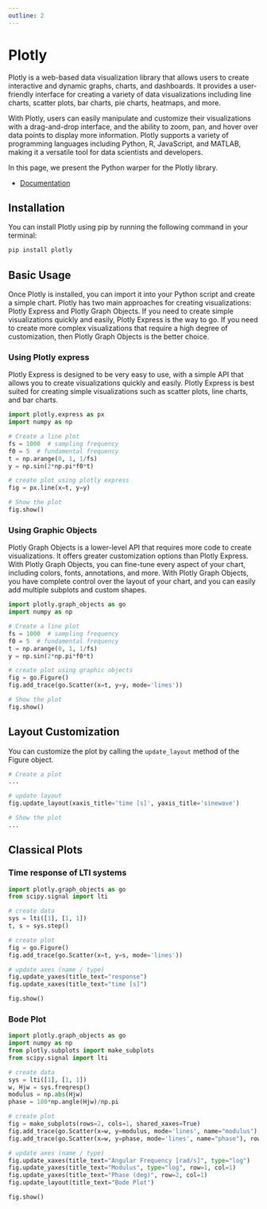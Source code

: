 ```yaml
---
outline: 2
---
```


# Plotly

Plotly is a web-based data visualization library that allows users to create interactive and dynamic graphs, charts, and dashboards. It provides a user-friendly interface for creating a variety of data visualizations including line charts, scatter plots, bar charts, pie charts, heatmaps, and more.

With Plotly, users can easily manipulate and customize their visualizations with a drag-and-drop interface, and the ability to zoom, pan, and hover over data points to display more information. Plotly supports a variety of programming languages including Python, R, JavaScript, and MATLAB, making it a versatile tool for data scientists and developers. 

In this page, we present the Python warper for the Plotly library.

* [Documentation](https://plotly.com/python-api-reference/)


## Installation

You can install Plotly using pip by running the following command in your terminal:

```bash
pip install plotly
```

## Basic Usage

Once Plotly is installed, you can import it into your Python script and create a simple chart. Plotly has two main approaches for creating visualizations: Plotly Express and Plotly Graph Objects. If you need to create simple visualizations quickly and easily, Plotly Express is the way to go. If you need to create more complex visualizations that require a high degree of customization, then Plotly Graph Objects is the better choice.

### Using Plotly express

 Plotly Express is designed to be very easy to use, with a simple API that allows you to create visualizations quickly and easily. Plotly Express is best suited for creating simple visualizations such as scatter plots, line charts, and bar charts. 

```python
import plotly.express as px
import numpy as np

# Create a line plot
fs = 1000  # sampling frequency
f0 = 5  # fundamental frequency
t = np.arange(0, 1, 1/fs)
y = np.sin(2*np.pi*f0*t)

# create plot using plotly express
fig = px.line(x=t, y=y)

# Show the plot
fig.show()
```

### Using Graphic Objects

Plotly Graph Objects is a lower-level API that requires more code to create visualizations. It offers greater customization options than Plotly Express. With Plotly Graph Objects, you can fine-tune every aspect of your chart, including colors, fonts, annotations, and more. With Plotly Graph Objects, you have complete control over the layout of your chart, and you can easily add multiple subplots and custom shapes.


```python
import plotly.graph_objects as go
import numpy as np

# Create a line plot
fs = 1000  # sampling frequency
f0 = 5  # fundamental frequency
t = np.arange(0, 1, 1/fs)
y = np.sin(2*np.pi*f0*t)

# create plot using graphic objects
fig = go.Figure()
fig.add_trace(go.Scatter(x=t, y=y, mode='lines'))

# Show the plot
fig.show()
```


## Layout Customization

You can customize the plot by calling the `update_layout` method of the Figure object.

```python
# Create a plot
...

# update layout
fig.update_layout(xaxis_title='time [s]', yaxis_title='sinewave')

# Show the plot
...
```

## Classical Plots

### Time response of LTI systems

```python
import plotly.graph_objects as go
from scipy.signal import lti

# create data
sys = lti([1], [1, 1])
t, s = sys.step()

# create plot
fig = go.Figure()
fig.add_trace(go.Scatter(x=t, y=s, mode='lines'))

# update axes (name / type)
fig.update_yaxes(title_text="response")
fig.update_xaxes(title_text="time [s]")

fig.show()
```


### Bode Plot


```python
import plotly.graph_objects as go
import numpy as np
from plotly.subplots import make_subplots
from scipy.signal import lti

# create data
sys = lti([1], [1, 1])
w, Hjw = sys.freqresp()
modulus = np.abs(Hjw)
phase = 180*np.angle(Hjw)/np.pi

# create plot
fig = make_subplots(rows=2, cols=1, shared_xaxes=True)
fig.add_trace(go.Scatter(x=w, y=modulus, mode='lines', name="modulus"), row=1, col=1)
fig.add_trace(go.Scatter(x=w, y=phase, mode='lines', name="phase"), row=2, col=1)

# update axes (name / type)
fig.update_xaxes(title_text="Angular Frequency [rad/s]", type="log")
fig.update_yaxes(title_text="Modulus", type="log", row=1, col=1)
fig.update_yaxes(title_text="Phase (deg)", row=2, col=1)
fig.update_layout(title_text="Bode Plot")

fig.show()
```